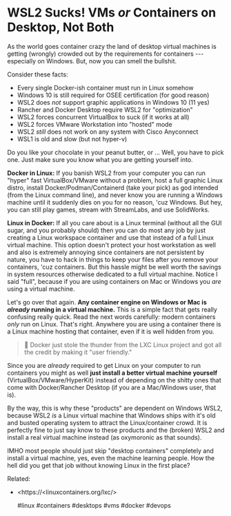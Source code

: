# WSL2 Sucks! VMs *or* Containers on Desktop, Not Both

As the world goes container crazy the land of desktop virtual machines
is getting (wrongly) crowded out by the requirements for containers ---
especially on Windows. But, now you can smell the bullshit.

Consider these facts:

* Every single Docker-ish container must run in Linux somehow
* Windows 10 is still required for OSEE certification (for good reason)
* WSL2 does *not* support graphic applications in Windows 10 (11 yes)
* Rancher and Docker Desktop require WSL2 for "optimization"
* WSL2 forces concurrent VirtualBox to suck (if it works at all)
* WSL2 forces VMware Workstation into "hosted" mode
* WSL2 *still* does not work on any system with Cisco Anyconnect
* WSL1 is old and slow (but not hyper-v)

Do you like your chocolate in your peanut butter, or ... Well, you have
to pick one. Just make sure you know what you are getting yourself into.

**Docker in Linux:** If you banish WSL2 from your computer you can run
"hyper" fast VirtualBox/VMware without a problem, host a full graphic
Linux distro, install Docker/Podman/Containerd (take your pick) as god
intended (from the Linux command line), and never know you are running a
Windows machine until it suddenly dies on you for no reason, 'cuz
Windows. But hey, you can still play games, stream with StreamLabs, and
use SolidWorks.

**Linux in Docker:** If all you care about is a Linux terminal (without
all the GUI sugar, and you probably should) then you can do most any job
by just creating a Linux workspace container and use that instead of a
full Linux virtual machine. This option doesn't protect your host
workstation as well and also is extremely annoying since containers are
not persistent by nature, you have to hack in things to keep your files
after you remove your containers, 'cuz containers. But this hassle might
be well worth the savings in system resources otherwise dedicated to a
full virtual machine. Notice I said "full", because if you are using
containers on Mac or Windows you *are* using a virtual machine.

Let's go over that again. **Any container engine on Windows or Mac is
*already* running in a virtual machine.** This is a simple fact that
gets really confusing really quick. Read the next words carefully:
modern containers *only* run on Linux. That's right. Anywhere you are
using a container there is a Linux machine hosting that container, even
if it is well hidden from you. 

> 🤬
> Docker just stole the thunder from the LXC Linux project and got all
> the credit by making it "user friendly."

Since you are *already* required to get Linux on your computer to run
containers you might as well **just install a better virtual machine
yourself** (VirtualBox/VMware/HyperKit) instead of depending on the shitty
ones that come with Docker/Rancher Desktop (if you are a Mac/Windows
user, that is). 

By the way, this is why these "products" are dependent on Windows WSL2,
because WSL2 *is* a Linux virtual machine that Windows ships with it's
old and busted operating system to attract the Linux/container crowd. It
is perfectly fine to just say know to these products and the (broken)
WSL2 and install a real virtual machine instead (as oxymoronic as that
sounds).

IMHO most people should just skip "desktop containers" completely and
install a virtual machine, yes, even the machine learning people. How
the hell did you get that job without knowing Linux in the first place?

Related:

* <https://<linuxcontainers.org/lxc/>

    #linux #containers #desktops #vms #docker #devops
